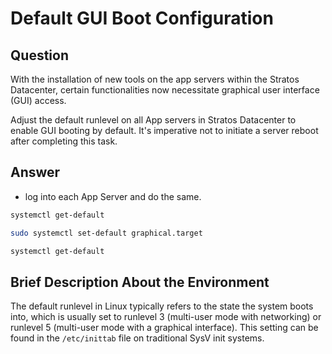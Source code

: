 # Default GUI Boot Configuration

## Question

With the installation of new tools on the app servers within the Stratos Datacenter, certain functionalities now necessitate graphical user interface (GUI) access.

Adjust the default runlevel on all App servers in Stratos Datacenter to enable GUI booting by default. It's imperative not to initiate a server reboot after completing this task.

## Answer

- log into each App Server and do the same.
```bash
systemctl get-default

sudo systemctl set-default graphical.target

systemctl get-default
```

## Brief Description About the Environment

The default runlevel in Linux typically refers to the state the system boots into, which is usually set to runlevel 3 (multi-user mode with networking) or runlevel 5 (multi-user mode with a graphical interface). This setting can be found in the `/etc/inittab` file on traditional SysV init systems.
